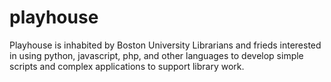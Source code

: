 # playhouse
Playhouse is inhabited by Boston University Librarians and frieds interested in using python, javascript, php, and other languages to develop simple scripts and complex applications to support library work.